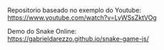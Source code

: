 Repositorio baseado no exemplo do Youtube:  
https://www.youtube.com/watch?v=LyWSsZktVOg



Demo do Snake Online:   
https://gabrieldarezzo.github.io/snake-game-js/  
